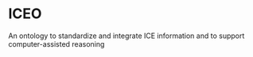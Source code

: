 # ICEO
An ontology to standardize and integrate ICE information and to support computer-assisted reasoning

